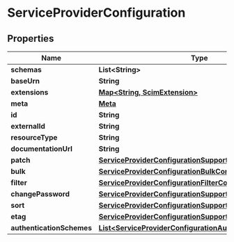 

# ServiceProviderConfiguration


## Properties

| Name | Type | Description | Notes |
|------------ | ------------- | ------------- | -------------|
|**schemas** | **List&lt;String&gt;** |  |  [optional] |
|**baseUrn** | **String** |  |  [optional] |
|**extensions** | [**Map&lt;String, ScimExtension&gt;**](ScimExtension.md) |  |  [optional] |
|**meta** | [**Meta**](Meta.md) |  |  |
|**id** | **String** |  |  [optional] |
|**externalId** | **String** |  |  [optional] |
|**resourceType** | **String** |  |  [optional] |
|**documentationUrl** | **String** |  |  [optional] |
|**patch** | [**ServiceProviderConfigurationSupportedConfiguration**](ServiceProviderConfigurationSupportedConfiguration.md) |  |  [optional] |
|**bulk** | [**ServiceProviderConfigurationBulkConfiguration**](ServiceProviderConfigurationBulkConfiguration.md) |  |  [optional] |
|**filter** | [**ServiceProviderConfigurationFilterConfiguration**](ServiceProviderConfigurationFilterConfiguration.md) |  |  [optional] |
|**changePassword** | [**ServiceProviderConfigurationSupportedConfiguration**](ServiceProviderConfigurationSupportedConfiguration.md) |  |  [optional] |
|**sort** | [**ServiceProviderConfigurationSupportedConfiguration**](ServiceProviderConfigurationSupportedConfiguration.md) |  |  [optional] |
|**etag** | [**ServiceProviderConfigurationSupportedConfiguration**](ServiceProviderConfigurationSupportedConfiguration.md) |  |  [optional] |
|**authenticationSchemes** | [**List&lt;ServiceProviderConfigurationAuthenticationSchema&gt;**](ServiceProviderConfigurationAuthenticationSchema.md) |  |  [optional] |



